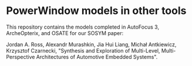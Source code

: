 # PowerWindow models in other tools

This repository contains the models completed in AutoFocus 3, ArcheOpterix, and OSATE for our SOSYM paper:

Jordan A. Ross, Alexandr Murashkin,	Jia Hui Liang, Michał Antkiewicz, Krzysztof Czarnecki,
"Synthesis and Exploration of Multi-Level, Multi-Perspective Architectures of Automotive Embedded Systems".
